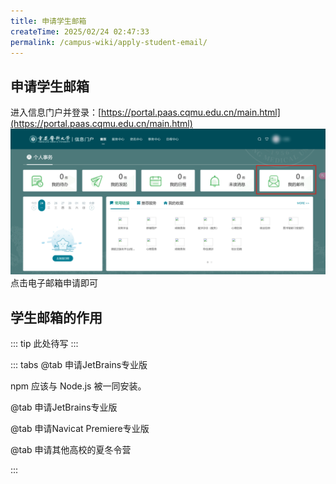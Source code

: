```yaml
---
title: 申请学生邮箱
createTime: 2025/02/24 02:47:33
permalink: /campus-wiki/apply-student-email/
---
```


## 申请学生邮箱

进入信息门户并登录：[https://portal.paas.cqmu.edu.cn/main.html](https://portal.paas.cqmu.edu.cn/main.html)
![img.png](../../.vuepress/public/src/img.png)
点击电子邮箱申请即可



## 学生邮箱的作用

::: tip
此处待写
:::

::: tabs
@tab 申请JetBrains专业版

npm 应该与 Node.js 被一同安装。

@tab 申请JetBrains专业版

@tab 申请Navicat Premiere专业版

@tab 申请其他高校的夏冬令营

:::
